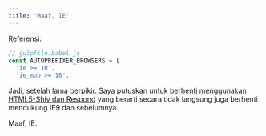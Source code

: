 ```yaml
---
title: 'Maaf, IE'
---
```

[Referensi](https://github.com/google/web-starter-kit "google/web-starter-kit"):

```js
// gulpfile.babel.js
const AUTOPREFIXER_BROWSERS = [
  'ie >= 10',
  'ie_mob >= 10',
```
Jadi, setelah lama berpikir. Saya putuskan untuk [berhenti menggunakan HTML5-Shiv dan Respond](https://github.com/walutisme/walutisme.github.io/commit/ab32659463780ea630e2b3cbad827b5a3c1b9afa) yang berarti secara tidak langsung juga berhenti mendukung IE9 dan sebelumnya.

Maaf, IE.

